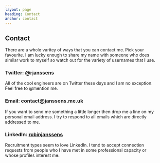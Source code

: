 ```yaml
---
layout: page
heading: Contact
anchor: contact
---
```

<article>
    <h2>Contact</h2>
    <p>
        There are a whole varitey of ways that you can contact me. Pick your 
        favourite. I am lucky enough to share my name with someone who does 
        similar work to myself so watch out for the variety of usernames that I 
        use.
    </p>    
    <h3>
        Twitter: <a href="https://twitter.com/@rjanssens" title="Robin Janssens' Twitter account">@rjanssens</a>
    </h3>
    <p>
        All of the cool engineers are on Twitter these days and I am no 
        exception. Feel free to @mention me.
    </p>
    <h3>
        Email: contact@janssens.me.uk
    </h3>
    <p>
        If you want to send me something a little longer then drop me a line on 
        my personal email address. I try to respond to all emails which are
        directly addressed to me.
    </p>
    <h3>
        LinkedIn: <a href="https://hk.linkedin.com/in/robinjanssens">robinjanssens</a>
    </h3>
    <p>
        Recruitment types seem to love LinkedIn. I tend to accept connection 
        requests from people who I have met in some professional capacity or 
        whose profiles interest me.
    </p>
</article>